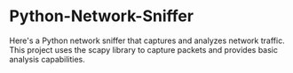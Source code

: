 # Python-Network-Sniffer
Here's a Python network sniffer that captures and analyzes network traffic. This project uses the scapy library to capture packets and provides basic analysis capabilities.
